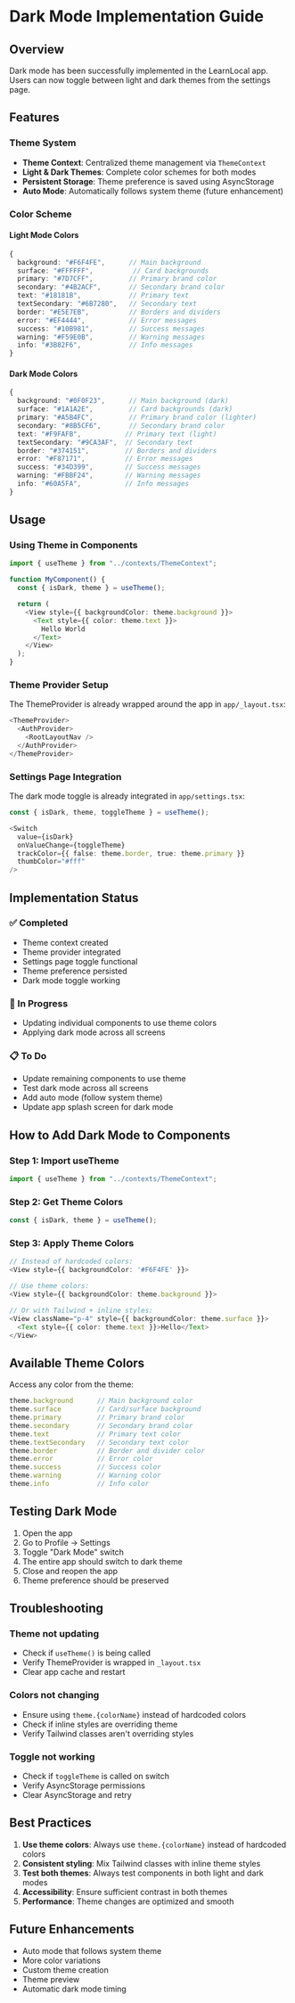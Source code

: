 # Dark Mode Implementation Guide

## Overview
Dark mode has been successfully implemented in the LearnLocal app. Users can now toggle between light and dark themes from the settings page.

## Features

### Theme System
- **Theme Context**: Centralized theme management via `ThemeContext`
- **Light & Dark Themes**: Complete color schemes for both modes
- **Persistent Storage**: Theme preference is saved using AsyncStorage
- **Auto Mode**: Automatically follows system theme (future enhancement)

### Color Scheme

#### Light Mode Colors
```typescript
{
  background: "#F6F4FE",      // Main background
  surface: "#FFFFFF",          // Card backgrounds
  primary: "#7D7CFF",         // Primary brand color
  secondary: "#4B2ACF",       // Secondary brand color
  text: "#18181B",            // Primary text
  textSecondary: "#6B7280",   // Secondary text
  border: "#E5E7EB",          // Borders and dividers
  error: "#EF4444",           // Error messages
  success: "#10B981",         // Success messages
  warning: "#F59E0B",         // Warning messages
  info: "#3B82F6",            // Info messages
}
```

#### Dark Mode Colors
```typescript
{
  background: "#0F0F23",      // Main background (dark)
  surface: "#1A1A2E",         // Card backgrounds (dark)
  primary: "#A5B4FC",         // Primary brand color (lighter)
  secondary: "#8B5CF6",       // Secondary brand color
  text: "#F9FAFB",           // Primary text (light)
  textSecondary: "#9CA3AF",  // Secondary text
  border: "#374151",         // Borders and dividers
  error: "#F87171",          // Error messages
  success: "#34D399",        // Success messages
  warning: "#FBBF24",        // Warning messages
  info: "#60A5FA",           // Info messages
}
```

## Usage

### Using Theme in Components

```typescript
import { useTheme } from "../contexts/ThemeContext";

function MyComponent() {
  const { isDark, theme } = useTheme();

  return (
    <View style={{ backgroundColor: theme.background }}>
      <Text style={{ color: theme.text }}>
        Hello World
      </Text>
    </View>
  );
}
```

### Theme Provider Setup

The ThemeProvider is already wrapped around the app in `app/_layout.tsx`:

```typescript
<ThemeProvider>
  <AuthProvider>
    <RootLayoutNav />
  </AuthProvider>
</ThemeProvider>
```

### Settings Page Integration

The dark mode toggle is already integrated in `app/settings.tsx`:

```typescript
const { isDark, theme, toggleTheme } = useTheme();

<Switch
  value={isDark}
  onValueChange={toggleTheme}
  trackColor={{ false: theme.border, true: theme.primary }}
  thumbColor="#fff"
/>
```

## Implementation Status

### ✅ Completed
- Theme context created
- Theme provider integrated
- Settings page toggle functional
- Theme preference persisted
- Dark mode toggle working

### 🔄 In Progress
- Updating individual components to use theme colors
- Applying dark mode across all screens

### 📋 To Do
- Update remaining components to use theme
- Test dark mode across all screens
- Add auto mode (follow system theme)
- Update app splash screen for dark mode

## How to Add Dark Mode to Components

### Step 1: Import useTheme
```typescript
import { useTheme } from "../contexts/ThemeContext";
```

### Step 2: Get Theme Colors
```typescript
const { isDark, theme } = useTheme();
```

### Step 3: Apply Theme Colors
```typescript
// Instead of hardcoded colors:
<View style={{ backgroundColor: '#F6F4FE' }}>

// Use theme colors:
<View style={{ backgroundColor: theme.background }}>

// Or with Tailwind + inline styles:
<View className="p-4" style={{ backgroundColor: theme.surface }}>
  <Text style={{ color: theme.text }}>Hello</Text>
</View>
```

## Available Theme Colors

Access any color from the theme:

```typescript
theme.background      // Main background color
theme.surface         // Card/surface background
theme.primary         // Primary brand color
theme.secondary       // Secondary brand color
theme.text            // Primary text color
theme.textSecondary   // Secondary text color
theme.border          // Border and divider color
theme.error           // Error color
theme.success         // Success color
theme.warning         // Warning color
theme.info            // Info color
```

## Testing Dark Mode

1. Open the app
2. Go to Profile → Settings
3. Toggle "Dark Mode" switch
4. The entire app should switch to dark theme
5. Close and reopen the app
6. Theme preference should be preserved

## Troubleshooting

### Theme not updating
- Check if `useTheme()` is being called
- Verify ThemeProvider is wrapped in `_layout.tsx`
- Clear app cache and restart

### Colors not changing
- Ensure using `theme.{colorName}` instead of hardcoded colors
- Check if inline styles are overriding theme
- Verify Tailwind classes aren't overriding styles

### Toggle not working
- Check if `toggleTheme` is called on switch
- Verify AsyncStorage permissions
- Clear AsyncStorage and retry

## Best Practices

1. **Use theme colors**: Always use `theme.{colorName}` instead of hardcoded colors
2. **Consistent styling**: Mix Tailwind classes with inline theme styles
3. **Test both themes**: Always test components in both light and dark modes
4. **Accessibility**: Ensure sufficient contrast in both themes
5. **Performance**: Theme changes are optimized and smooth

## Future Enhancements

- Auto mode that follows system theme
- More color variations
- Custom theme creation
- Theme preview
- Automatic dark mode timing
